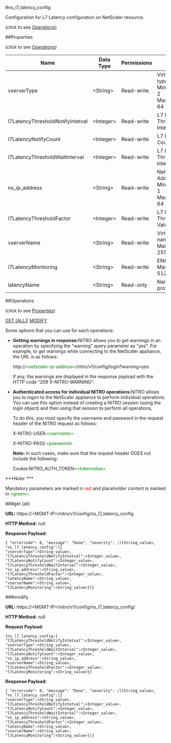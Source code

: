 #ns_l7_latency_config



Configuration for L7 Latency configuration on NetScaler resource.

<span>(click to see [Operations](#operations))</span>



##Properties 

<span>(click to see [Operations](#operations))</span>





<table><thead><tr><th>Name</th><th>Data Type</th><th>Permissions</th><th>Description</th></tr></thead><tbody><tr><td>vserverType</td><td>&lt;String></td><td>Read-write</td><td>Virtual server type(lb/sslvpn/CR).<br>Minimum length = 2<br>Maximum length = 64</td></tr><tr><td>l7LatencyThresholdNotifyIntetval</td><td>&lt;Integer></td><td>Read-write</td><td>L7 Latency Threshold Notify Intetval.</td></tr><tr><td>l7LatencyNotifyCount</td><td>&lt;Integer></td><td>Read-write</td><td>L7 Latency Notify Count.</td></tr><tr><td>l7LatencyThresholdWaitInterval</td><td>&lt;Integer></td><td>Read-write</td><td>L7 Latency Threshold Wait Interval.</td></tr><tr><td>ns_ip_address</td><td>&lt;String></td><td>Read-write</td><td>NetScaler IP Address.<br>Minimum length = 1<br>Maximum length = 64</td></tr><tr><td>l7LatencyThresholdFactor</td><td>&lt;Integer></td><td>Read-write</td><td>L7 Latency Threshold Factor Value.</td></tr><tr><td>vserverName</td><td>&lt;String></td><td>Read-write</td><td>Virtual server name.<br>Maximum length = 255</td></tr><tr><td>l7LatencyMonitoring</td><td>&lt;String></td><td>Read-write</td><td>ENABLE/DISABLE.<br>Maximum length = 512</td></tr><tr><td>latencyName</td><td>&lt;String></td><td>Read-only</td><td>Name of latency profile.</td></tr></tbody></table>

##Operations 

<span>(click to see [Properties](#properties))</span>





[GET (ALL)](#get-all)| [MODIFY](#modify)





Some options that you can use for each operations:

<ul><li><p><b>Getting warnings in response:</b>NITRO allows you to get warnings in an operation by specifying the "warning" query parameter as "yes". For example, to get warnings while connecting to the NetScaler appliance, the URL is as follows:</p><p>http://<span style="color:green;font-style:italic;">&lt;netscaler-ip-address&gt;</span>/nitro/v1/config/login?warning=yes</p><p>If any, the warnings are displayed in the response payload with the HTTP code "209 X-NITRO-WARNING".</p></li><li><p><b>Authenticated access for individual NITRO operations:</b>NITRO allows you to logon to the NetScaler appliance to perform individual operations. You can use this option instead of creating a NITRO session (using the login object) and then using that session to perform all operations,</p><p>To do this, you must specify the username and password in the request header of the NITRO request as follows:</p><p>X-NITRO-USER:<span style="color:green;font-style:italic;">&lt;username&gt;</span></p><p>X-NITRO-PASS:<span style="color:green;font-style:italic;">&lt;password&gt;</span></p><p><b>Note: </b>In such cases, make sure that the request header DOES not include the following:</p><p>Cookie:NITRO_AUTH_TOKEN=<span style="color:green;font-style:italic;">&lt;tokenvalue&gt;</span></p></li></ul>







***Note: *** 

Mandatory parameters are marked in <span style="color:#FF0000;">red</span> and placeholder content is marked in <span style="color:green;font-style:italic">&lt;green&gt;</span>.



###get (all)







<b>URL: </b>https://&lt;MGMT-IP&gt;/nitro/v1/config/ns_l7_latency_config

<b>HTTP Method: </b>null

<b>Response Payload: </b>
```
{ "errorcode": 0, "message": "Done", "severity": ;ltString_value>, "ns_l7_latency_config":[{
"vserverType":<String_value>,
"l7LatencyThresholdNotifyIntetval":<Integer_value>,
"l7LatencyNotifyCount":<Integer_value>,
"l7LatencyThresholdWaitInterval":<Integer_value>,
"ns_ip_address":<String_value>,
"l7LatencyThresholdFactor":<Integer_value>,
"latencyName":<String_value>,
"vserverName":<String_value>,
"l7LatencyMonitoring":<String_value>}]}
```







###modify







<b>URL: </b>https://&lt;MGMT-IP&gt;/nitro/v1/config/ns_l7_latency_config/

<b>HTTP Method: </b>null

<b>Request Payload: </b>
```
{ns_l7_latency_config:{
"l7LatencyThresholdNotifyIntetval":<Integer_value>,
"vserverType":<String_value>,
"l7LatencyThresholdWaitInterval":<Integer_value>,
"l7LatencyNotifyCount":<Integer_value>,
"ns_ip_address":<String_value>,
"vserverName":<String_value>,
"l7LatencyThresholdFactor":<Integer_value>,
"l7LatencyMonitoring":<String_value>}}
```

<b>Response Payload: </b>
```
{ "errorcode": 0, "message": "Done", "severity": ;ltString_value>, "ns_l7_latency_config":[{
"vserverType":<String_value>,
"l7LatencyThresholdNotifyIntetval":<Integer_value>,
"l7LatencyNotifyCount":<Integer_value>,
"l7LatencyThresholdWaitInterval":<Integer_value>,
"ns_ip_address":<String_value>,
"l7LatencyThresholdFactor":<Integer_value>,
"latencyName":<String_value>,
"vserverName":<String_value>,
"l7LatencyMonitoring":<String_value>}]}
```







